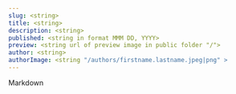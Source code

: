 ```yaml
---
slug: <string>
title: <string>
description: <string>
published: <string in format MMM DD, YYYY>
preview: <string url of preview image in public folder "/">
author: <string>
authorImage: <string "/authors/firstname.lastname.jpeg|png" > 
---
```


Markdown
